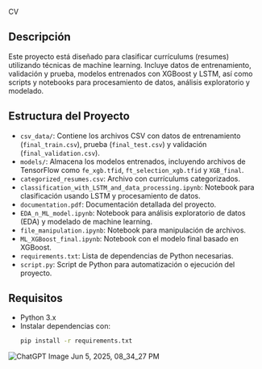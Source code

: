 CV
## Descripción
Este proyecto está diseñado para clasificar currículums (resumes) utilizando técnicas de machine learning. Incluye datos de entrenamiento, validación y prueba, modelos entrenados con XGBoost y LSTM, así como scripts y notebooks para procesamiento de datos, análisis exploratorio y modelado.

## Estructura del Proyecto
- `csv_data/`: Contiene los archivos CSV con datos de entrenamiento (`final_train.csv`), prueba (`final_test.csv`) y validación (`final_validation.csv`).
- `models/`: Almacena los modelos entrenados, incluyendo archivos de TensorFlow como `fe_xgb.tfid`, `ft_selection_xgb.tfid` y `XGB_final`.
- `categorized_resumes.csv`: Archivo con currículums categorizados.
- `classification_with_LSTM_and_data_processing.ipynb`: Notebook para clasificación usando LSTM y procesamiento de datos.
- `documentation.pdf`: Documentación detallada del proyecto.
- `EDA_n_ML_model.ipynb`: Notebook para análisis exploratorio de datos (EDA) y modelado de machine learning.
- `file_manipulation.ipynb`: Notebook para manipulación de archivos.
- `ML_XGBoost_final.ipynb`: Notebook con el modelo final basado en XGBoost.
- `requirements.txt`: Lista de dependencias de Python necesarias.
- `script.py`: Script de Python para automatización o ejecución del proyecto.

## Requisitos
- Python 3.x
- Instalar dependencias con:
  ```bash
  pip install -r requirements.txt       


![ChatGPT Image Jun 5, 2025, 08_34_27 PM](https://github.com/user-attachments/assets/3c9b0ad9-7fa9-4ff7-8ce3-6a742738c170)
